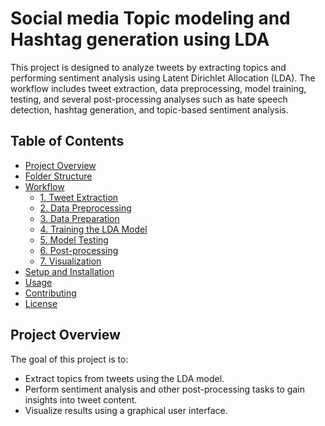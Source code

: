 # Social media Topic modeling and Hashtag generation using LDA

This project is designed to analyze tweets by extracting topics and performing sentiment analysis using Latent Dirichlet Allocation (LDA). The workflow includes tweet extraction, data preprocessing, model training, testing, and several post-processing analyses such as hate speech detection, hashtag generation, and topic-based sentiment analysis.

## Table of Contents
- [Project Overview](#project-overview)
- [Folder Structure](#folder-structure)
- [Workflow](#workflow)
  - [1. Tweet Extraction](#1-tweet-extraction)
  - [2. Data Preprocessing](#2-data-preprocessing)
  - [3. Data Preparation](#3-data-preparation)
  - [4. Training the LDA Model](#4-training-the-lda-model)
  - [5. Model Testing](#5-model-testing)
  - [6. Post-processing](#6-post-processing)
  - [7. Visualization](#7-visualization)
- [Setup and Installation](#setup-and-installation)
- [Usage](#usage)
- [Contributing](#contributing)
- [License](#license)

## Project Overview

The goal of this project is to:
- Extract topics from tweets using the LDA model.
- Perform sentiment analysis and other post-processing tasks to gain insights into tweet content.
- Visualize results using a graphical user interface.
